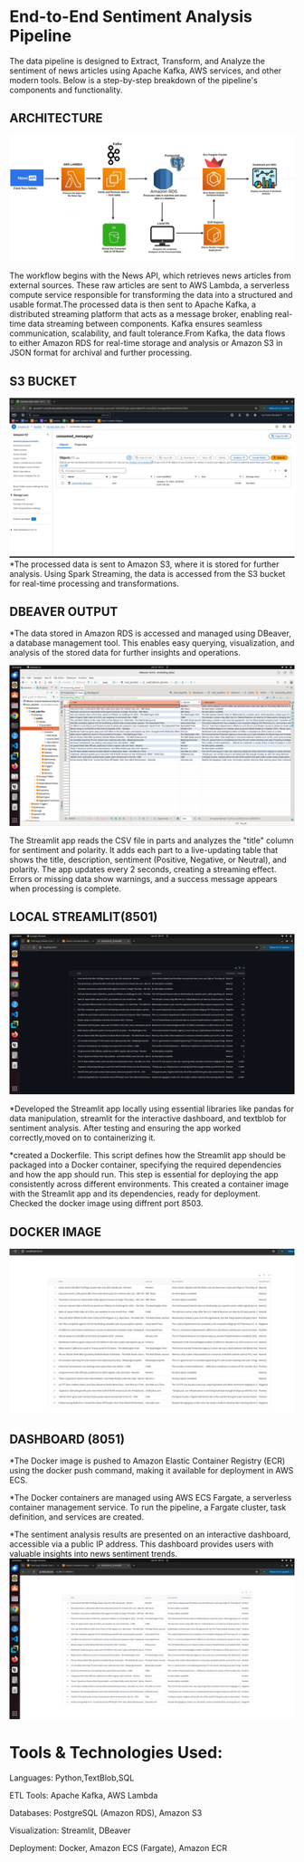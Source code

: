 # End-to-End Sentiment Analysis Pipeline

The data pipeline is designed to Extract, Transform, and Analyze the sentiment of news articles using Apache Kafka, AWS services, and other modern tools. Below is a step-by-step breakdown of the pipeline's components and functionality.

ARCHITECTURE
------------------

![Architecture](https://github.com/nishamath/ETL_SENTIMENT_ANALYSIS/blob/main/IMAGES/Architecture.jpeg)

 The workflow begins with the News API, which retrieves news articles from external sources. These raw articles are sent to AWS Lambda, a serverless compute service responsible for transforming the data into a structured and usable format.The processed data is then sent to Apache Kafka, a distributed streaming platform that acts as a message broker, enabling real-time data streaming between components. Kafka ensures seamless communication, scalability, and fault tolerance.From Kafka, the data flows to either Amazon RDS for real-time storage and analysis or Amazon S3 in JSON format for archival and further processing.
 
S3 BUCKET
---------------

![Architecture](https://github.com/nishamath/ETL_SENTIMENT_ANALYSIS/blob/main/IMAGES/s3_output.jpeg)
*The processed data is sent to Amazon S3, where it is stored for further analysis. Using Spark Streaming, the data is accessed from the S3 bucket for real-time processing and transformations.

DBEAVER OUTPUT
---------------

*The data stored in Amazon RDS is accessed and managed using DBeaver, a database management tool. This enables easy querying, visualization, and analysis of the stored data for further insights and operations.

![Architecture](https://github.com/nishamath/ETL_SENTIMENT_ANALYSIS/blob/main/IMAGES/Dbeaver_output.png)

The Streamlit app reads the CSV file in parts and analyzes the "title" column for sentiment and polarity. It adds each part to a live-updating table that shows the title, description, sentiment (Positive, Negative, or Neutral), and polarity. The app updates every 2 seconds, creating a streaming effect. Errors or missing data show warnings, and a success message appears when processing is complete.

LOCAL STREAMLIT(8501)
----------------------

![Architecture](https://github.com/nishamath/ETL_SENTIMENT_ANALYSIS/blob/main/IMAGES/Local_streamlit.png)

*Developed the Streamlit app locally using essential libraries like pandas for data manipulation, streamlit for the interactive dashboard, and textblob for sentiment analysis. After testing and ensuring the app worked correctly,moved on to containerizing it.

*created a Dockerfile. This script defines how the Streamlit app should be packaged into a Docker container, specifying the required dependencies and how the app should run. This step is 
essential for deploying the app consistently across different environments. This created a container image with the Streamlit app and its dependencies, ready for deployment. Checked the docker image using diffrent port 8503.

DOCKER IMAGE
-------------
 
![Architecture](https://github.com/nishamath/ETL_SENTIMENT_ANALYSIS/blob/main/IMAGES/Docker%20Image.jpeg)
 
DASHBOARD (8051)
----------------
 

*The Docker image is pushed to Amazon Elastic Container Registry (ECR) using the docker push command, making it available for deployment in AWS ECS.

*The Docker containers are managed using AWS ECS Fargate, a serverless container management service. To run the pipeline, a Fargate cluster, task definition, and services are created.

*The sentiment analysis results are presented on an interactive dashboard, accessible via a public IP address. This dashboard provides users with valuable insights into news sentiment trends.
![Architecture](https://github.com/nishamath/ETL_SENTIMENT_ANALYSIS/blob/main/IMAGES/Dashboard(8051).png)




# Tools & Technologies Used:

Languages: Python,TextBlob,SQL

ETL Tools: Apache Kafka, AWS Lambda

Databases: PostgreSQL (Amazon RDS), Amazon S3

Visualization: Streamlit, DBeaver

Deployment: Docker, Amazon ECS (Fargate), Amazon ECR













